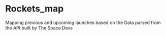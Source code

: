 # Rockets_map
Mapping previous and upcoming launches based on the Data parsed from the API built by The Space Devs
